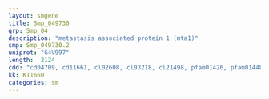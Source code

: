```yaml
---
layout: smgene
title: Smp_049730
grp: Smp_04
description: "metastasis associated protein 1 (mta1)"
smp: Smp_049730.2
uniprot: "G4V997"
length:  2124
cdd: "cd04709, cd11661, cl02608, cl03218, cl21498, pfam01426, pfam01448, smart00439, smart00717"
kk: K11660
categories: sm
---
```

